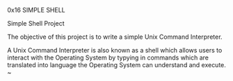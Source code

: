 0x16 SIMPLE SHELL

Simple Shell Project

The objective of this project is to write a simple Unix Command Interpreter.

A Unix Command Interpreter is also known as a shell which allows users to interact with the Operating System by typying
in commands which are translated into language the Operating System can understand and execute.
~                                                                                                    
